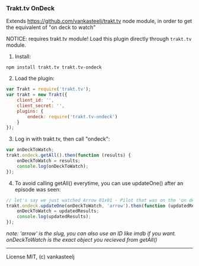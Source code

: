 ### Trakt.tv OnDeck
Extends https://github.com/vankasteelj/trakt.tv node module, in order to get the equivalent of "on deck to watch"

NOTICE: requires trakt.tv module! Load this plugin directly through `trakt.tv` module.

1) Install:

```npm install trakt.tv trakt.tv-ondeck```

2) Load the plugin:

```js
var Trakt = require('trakt.tv');
var trakt = new Trakt({
    client_id: '',
    client_secret: '',
    plugins: {
        ondeck: require('trakt.tv-ondeck')
    }
});
```

3) Log in with trakt.tv, then call "ondeck":
```js
var onDeckToWatch;
trakt.ondeck.getAll().then(function (results) {
    onDeckToWatch = results;
    console.log(onDeckToWatch);
});
```

4) To avoid calling getAll() everytime, you can use updateOne() after an episode was seen:
```js
// let's say we just watched Arrow 01x01 - Pilot that was on the 'on deck' propositions
trakt.ondeck.updateOne(onDeckToWatch, 'arrow').then(function (updatedResults) {
    onDeckToWatch = updatedResults;
    console.log(updatedResults);
});
```
_note: 'arrow' is the slug, you can also use an ID like imdb if you want. onDeckToWatch is the exact object you recieved from getAll()_

---
License MIT, (c) vankasteelj

